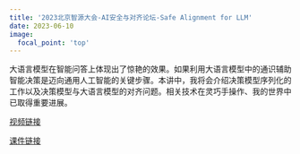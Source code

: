 ```yaml
---
title: '2023北京智源大会-AI安全与对齐论坛-Safe Alignment for LLM'
date: 2023-06-10
image:
  focal_point: 'top'
---
```


大语言模型在智能问答上体现出了惊艳的效果。如果利用大语言模型中的通识辅助智能决策是迈向通用人工智能的关键步骤。本讲中，我将会介绍决策模型序列化的工作以及决策模型与大语言模型的对齐问题。相关技术在灵巧手操作、我的世界中已取得重要进展。

<!--more-->

[视频链接](https://www.bilibili.com/video/BV1hg4y1x7iT/?share_source=copy_web&vd_source=2afa8fb4b53a4d7f17e585f6e4e644fd)

[课件链接](http://rlchina.org/topic/652)
